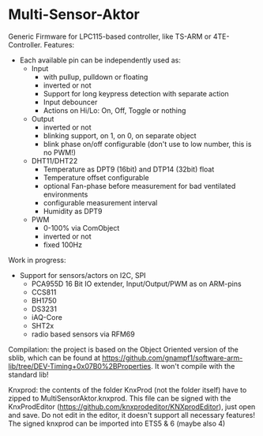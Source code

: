 Multi-Sensor-Aktor
==================

Generic Firmware for LPC115-based controller, like TS-ARM or 4TE-Controller.
Features:
<ul>
<li> Each available pin can be independently used as:
 <ul>
   <li> Input
     <ul>
       <li> with pullup, pulldown or floating</li>
       <li> inverted or not</li>
       <li> Support for long keypress detection with separate action</li>
       <li> Input debouncer</li>
       <li> Actions on Hi/Lo: On, Off, Toggle or nothing</li>
     </ul>
   </li>
  <li> Output
    <ul>
      <li> inverted or not</li>
      <li> blinking support, on 1, on 0, on separate object</li>
      <li> blink phase on/off configurable (don't use to low number, this is no PWM!)</li>
    </ul>
   </li>
  <li> DHT11/DHT22
    <ul>
      <li> Temperature as DPT9 (16bit) and DTP14 (32bit) float</li>
      <li> Temperature offset configurable</li>
      <li> optional Fan-phase before measurement for bad ventilated environments</li>
      <li> configurable measurement interval</li>
      <li> Humidity as DPT9</li>
    </ul>
   </li>
  <li> PWM
    <ul>
      <li> 0-100% via ComObject</li>
      <li> inverted or not</li>
      <li> fixed 100Hz</li>
    </ul>
   </li>
  </ul>
 </li>
</ul>
  
Work in progress:
<ul>
<li> Support for sensors/actors on I2C, SPI
  <ul>
    <li> PCA955D 16 Bit IO extender, Input/Output/PWM as on ARM-pins</li>
    <li> CCS811</li>
    <li> BH1750</li>
    <li> DS3231</li>
    <li> iAQ-Core</li>
    <li> SHT2x</li>
    <li> radio based sensors via RFM69</li>
  </ul>
</li>
</ul>

Compilation:
the project is based on the Object Oriented version of the sblib, which can be found at https://github.com/gnampf1/software-arm-lib/tree/DEV-Timing+0x07B0%2BProperties. It won't compile with the standard lib!

Knxprod:
the contents of the folder KnxProd (not the folder itself) have to zipped to MultiSensorAktor.knxprod. This file can be signed with the KnxProdEditor (https://github.com/knxprodeditor/KNXprodEditor), just open and save. Do not edit in the editor, it doesn't support all necessary features! The signed knxprod can be imported into ETS5 & 6 (maybe also 4)
